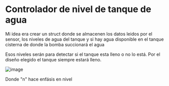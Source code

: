 # Controlador de nivel de tanque de agua

Mi idea era crear un struct donde se almacenen los datos leidos por el sensor,
los niveles de agua del tanque y si hay agua disponible en el tanque cisterna de donde la bomba succionará el agua

Esos niveles serán para detectar si el tanque esta lleno o no lo está.
Por el diseño elegido el tanque siempre estará lleno.


![image](https://user-images.githubusercontent.com/111571047/202871528-94e26bc0-0e87-44fd-bf2d-41182d3c4cb1.png)


Donde "n" hace enfásis en nivel
